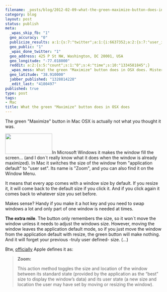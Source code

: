 ```yaml
--- 
filename: _posts/blog/2012-02-09-what-the-green-maximize-button-does-in-osx-does.md
category: blog
layout: post
status: publish
meta: 
  _wpas_skip_fb: "1"
  geo_accuracy: "0"
  publicize_results: a:1:{s:7:"twitter";a:1:{i:6637352;a:2:{s:7:"user_id";s:8:"brunosan";s:7:"post_id";s:18:"167685160664436736";}}}
  geo_public: "1"
  _wpas_done_twitter: "1"
  geo_address: 425 P St NW, Washington, DC 20001, USA
  geo_longitude: "-77.018000"
  reddit: a:2:{s:5:"count";s:1:"0";s:4:"time";s:10:"1334581845";}
  _wpas_mess: What the green "Maximize" button does in OSX does. Mistery solved.
  geo_latitude: "38.910000"
  jabber_published: "1328814228"
  _edit_last: "4180497"
published: true
type: post
tags: 
- Mac
title: What the green "Maximize" button does in OSX does
---
```

The green "Maximize" button in Mac OSX is actually not what you thought it was.

<a href="http://nasonurb.files.wordpress.com/2012/02/screen-shot-2012-02-09-at-10-35-33-am.png"><img class="aligncenter size-full wp-image-2206" title="Screen Shot 2012-02-09 at 10.35.33 AM" src="http://nasonurb.files.wordpress.com/2012/02/screen-shot-2012-02-09-at-10-35-33-am.png" alt="" width="151" height="66" /></a>In Microsoft Windows it makes the window fill the screen... (and I don´t really know what it does when the window is already maximized). In Mac it switches the size of the window from "application default" to "user set". Its name is "Zoom", and you can also find it on the Window Menu.<!--more-->

It means that every app comes with a window size by default. If you resize it, it will come back to the default size if you click it. And if you click again it comes back to whatever size you set before.

Makes sense? Handy if you make it a hot key and you need to swap windows a lot and only part of one window is needed at times.

<strong>The extra mile</strong>. The button only remembers the size, so it won´t move the window unless it needs to adjust the windows size. However, moving the window leaves the application default mode, so if you just move the window from the application default with resize, the green button will make nothing. And it will forget your previous -truly user defined- size. (...)

Btw, <a href="https://developer.apple.com/library/mac/#documentation/Cocoa/Reference/ApplicationKit/Classes/NSWindow_Class/Reference/Reference.html">officially</a> Apple defines it as:
<blockquote><strong>Zoom:</strong>

This action method toggles the size and location of the window between its standard state (provided by the application as the “best” size to display the window’s data) and its user state (a new size and location the user may have set by moving or resizing the window).</blockquote>
&nbsp;
